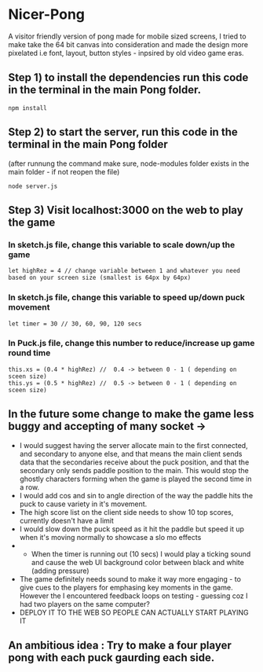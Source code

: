 # Nicer-Pong
A visitor friendly version of pong made for mobile sized screens, I tried to make take the 64 bit canvas into consideration and made the design more pixelated i.e font, layout, button styles - inpsired by old video game eras.

## Step 1) to install the dependencies run this code in the terminal in the main Pong folder.
```
npm install
```
## Step 2) to start the server, run this code in the terminal in the main Pong folder 
(after runnung the command make sure, node-modules folder exists in the main folder - if not reopen the file)
```
node server.js
```
## Step 3) Visit localhost:3000 on the web to play the game


### In sketch.js file, change this variable to scale down/up the game 
```
let highRez = 4 // change variable between 1 and whatever you need based on your screen size (smallest is 64px by 64px)
```
### In sketch.js file, change this variable to speed up/down puck movement 
```
let timer = 30 // 30, 60, 90, 120 secs
```

### In Puck.js file, change this number to reduce/increase up game round time 
```
this.xs = (0.4 * highRez) //  0.4 -> between 0 - 1 ( depending on sceen size)
this.ys = (0.5 * highRez) //  0.5 -> between 0 - 1 ( depending on sceen size)
```

## In the future some change to make the game less buggy and accepting of many socket -> 

- I would suggest having the server allocate main to the first connected, and secondary to anyone else, and that means the main client sends data that the secondaries receive about the puck position, and that the secondary only sends paddle position to the main. This would stop the ghostly characters forming when the game is played the second time in a row.
- I would add cos and sin to angle direction of the way the paddle hits the puck to cause variety in it's movement.
- The high score list on the client side needs to show 10 top scores, currently doesn't have a limit
- I would slow down the puck speed as it hit the paddle but speed it up when it's moving normally to showcase a slo mo effects 
- - When the timer is running out (10 secs) I would play a ticking sound and cause the web UI background color between black and white (adding pressure)
- The game definitely needs sound to make it way more engaging - to give cues to the players for emphasing key moments in the game. However the I encountered feedback loops on testing - guessing coz I had two players on the same computer?
- DEPLOY IT TO THE WEB SO PEOPLE CAN ACTUALLY START PLAYING IT

## An ambitious idea : Try to make a four player pong with each puck gaurding each side.
